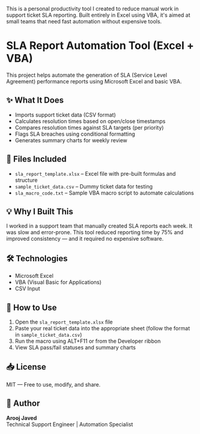 This is a personal productivity tool I created to reduce manual work in support ticket SLA reporting. Built entirely in Excel using VBA, it's aimed at small teams that need fast automation without expensive tools.

# SLA Report Automation Tool (Excel + VBA)

This project helps automate the generation of SLA (Service Level Agreement) performance reports using Microsoft Excel and basic VBA.

## ✨ What It Does

- Imports support ticket data (CSV format)
- Calculates resolution times based on open/close timestamps
- Compares resolution times against SLA targets (per priority)
- Flags SLA breaches using conditional formatting
- Generates summary charts for weekly review

## 📂 Files Included

- `sla_report_template.xlsx` – Excel file with pre-built formulas and structure
- `sample_ticket_data.csv` – Dummy ticket data for testing
- `sla_macro_code.txt` – Sample VBA macro script to automate calculations

## 💡 Why I Built This

I worked in a support team that manually created SLA reports each week. It was slow and error-prone. This tool reduced reporting time by 75% and improved consistency — and it required no expensive software.

## 🛠️ Technologies

- Microsoft Excel
- VBA (Visual Basic for Applications)
- CSV Input

## 📘 How to Use

1. Open the `sla_report_template.xlsx` file
2. Paste your real ticket data into the appropriate sheet (follow the format in `sample_ticket_data.csv`)
3. Run the macro using ALT+F11 or from the Developer ribbon
4. View SLA pass/fail statuses and summary charts

## 📥 License

MIT — Free to use, modify, and share.

## 👤 Author

**Arooj Javed**  
Technical Support Engineer | Automation Specialist  
